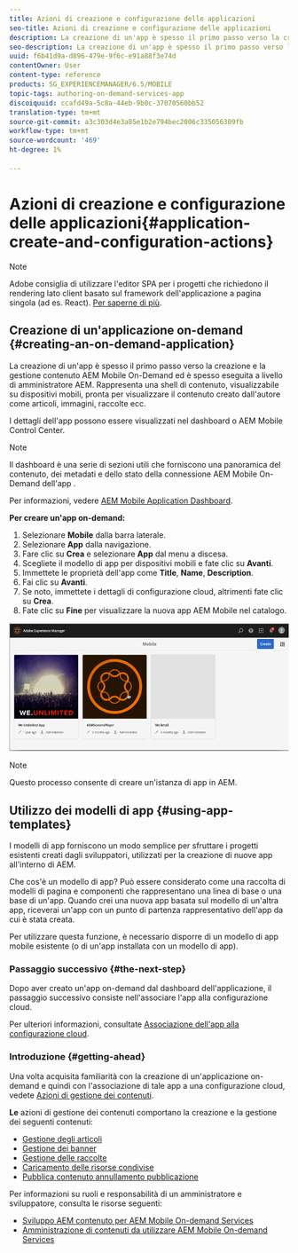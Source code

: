 ```yaml
---
title: Azioni di creazione e configurazione delle applicazioni
seo-title: Azioni di creazione e configurazione delle applicazioni
description: La creazione di un'app è spesso il primo passo verso la creazione e la gestione  contenuto AEM Mobile On-Demand. Segui questa pagina per saperne di più.
seo-description: La creazione di un'app è spesso il primo passo verso la creazione e la gestione  contenuto AEM Mobile On-Demand. Segui questa pagina per saperne di più.
uuid: f6b41d9a-d896-479e-9f6c-e91a88f3e74d
contentOwner: User
content-type: reference
products: SG_EXPERIENCEMANAGER/6.5/MOBILE
topic-tags: authoring-on-demand-services-app
discoiquuid: ccafd49a-5c8a-44eb-9b0c-37070560bb52
translation-type: tm+mt
source-git-commit: a3c303d4e3a85e1b2e794bec2006c335056309fb
workflow-type: tm+mt
source-wordcount: '469'
ht-degree: 1%

---
```



# Azioni di creazione e configurazione delle applicazioni{#application-create-and-configuration-actions}

>[!NOTE]
>
> Adobe consiglia di utilizzare l&#39;editor SPA per i progetti che richiedono il rendering lato client basato sul framework dell&#39;applicazione a pagina singola (ad es. React). [Per saperne di più](/help/sites-developing/spa-overview.md).

## Creazione di un&#39;applicazione on-demand {#creating-an-on-demand-application}

La creazione di un&#39;app è spesso il primo passo verso la creazione e la gestione  contenuto AEM Mobile On-Demand ed è spesso eseguita a livello di amministratore AEM. Rappresenta una shell di contenuto, visualizzabile su dispositivi mobili, pronta per visualizzare il contenuto creato dall&#39;autore come articoli, immagini, raccolte ecc.

I dettagli dell&#39;app possono essere visualizzati nel dashboard o  AEM Mobile Control Center.

>[!NOTE]
>
>Il dashboard è una serie di sezioni utili che forniscono una panoramica del contenuto, dei metadati e dello stato della connessione AEM Mobile On-Demand dell&#39;app .
>
>Per informazioni, vedere [ AEM Mobile Application Dashboard](/help/mobile/mobile-apps-ondemand-application-dashboard.md).

**Per creare un&#39;app on-demand:**

1. Selezionare **Mobile** dalla barra laterale.
1. Selezionare **App** dalla navigazione.
1. Fare clic su **Crea** e selezionare **App** dal menu a discesa.
1. Scegliete il modello di app per dispositivi mobili e fate clic su **Avanti**.
1. Immettete le proprietà dell&#39;app come **Title**, **Name**, **Description**.
1. Fai clic su **Avanti**.
1. Se noto, immettete i dettagli di configurazione cloud, altrimenti fate clic su **Crea**.
1. Fate clic su **Fine** per visualizzare la nuova app AEM Mobile  nel catalogo.

![chlimage_1](assets/chlimage_1.gif)

>[!NOTE]
>
>Questo processo consente di creare un&#39;istanza di app in AEM.

## Utilizzo dei modelli di app {#using-app-templates}

I modelli di app forniscono un modo semplice per sfruttare i progetti esistenti creati dagli sviluppatori, utilizzati per la creazione di nuove app all&#39;interno di AEM.

Che cos&#39;è un modello di app? Può essere considerato come una raccolta di modelli di pagina e componenti che rappresentano una linea di base o una base di un&#39;app.
Quando crei una nuova app basata sul modello di un&#39;altra app, riceverai un&#39;app con un punto di partenza rappresentativo dell&#39;app da cui è stata creata.

Per utilizzare questa funzione, è necessario disporre di un modello di app mobile esistente (o di un&#39;app installata con un modello di app).

### Passaggio successivo {#the-next-step}

Dopo aver creato un&#39;app on-demand dal dashboard dell&#39;applicazione, il passaggio successivo consiste nell&#39;associare l&#39;app alla configurazione cloud.

Per ulteriori informazioni, consultate [Associazione dell&#39;app alla configurazione cloud](/help/mobile/mobile-on-demand-associating-an-on-demand-app-to-cloud-configuration.md).

### Introduzione {#getting-ahead}

Una volta acquisita familiarità con la creazione di un&#39;applicazione on-demand e quindi con l&#39;associazione di tale app a una configurazione cloud, vedete [Azioni di gestione dei contenuti](/help/mobile/mobile-apps-ondemand-manage-content-ondemand.md).

**Le** azioni di gestione dei contenuti comportano la creazione e la gestione dei seguenti contenuti:

* [Gestione degli articoli](/help/mobile/mobile-on-demand-managing-articles.md)
* [Gestione dei banner](/help/mobile/mobile-on-demand-managing-banners.md)
* [Gestione delle raccolte](/help/mobile/mobile-on-demand-managing-collections.md)
* [Caricamento delle risorse condivise](/help/mobile/mobile-on-demand-shared-resources.md)
* [Pubblica contenuto annullamento pubblicazione](/help/mobile/mobile-on-demand-publishing-unpublishing.md)

Per informazioni su ruoli e responsabilità di un amministratore e sviluppatore, consulta le risorse seguenti:

* [Sviluppo AEM contenuto per  AEM Mobile On-demand Services](/help/mobile/aem-mobile-on-demand.md)
* [Amministrazione di contenuti da utilizzare  AEM Mobile On-demand Services](/help/mobile/aem-mobile.md)
